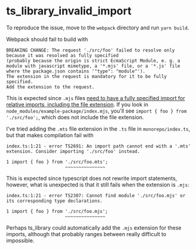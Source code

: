 # ts_library_invalid_import

To reproduce the issue, move to the `webpack` directory and run `yarn build`.

Webpack should fail to build with
```
BREAKING CHANGE: The request './src/foo' failed to resolve only because it was resolved as fully specified
(probably because the origin is strict EcmaScript Module, e. g. a module with javascript mimetype, a '*.mjs' file, or a '*.js' file where the package.json contains '"type": "module"').
The extension in the request is mandatory for it to be fully specified.
Add the extension to the request.
```

This is expected since `.mjs` files [need to have a fully specified import for relative imports, including the file extension](https://nodejs.org/api/esm.html#mandatory-file-extensions). If you look in `node_modules/example-package/index.mjs`, you'll see `import { foo } from './src/foo';`, which does not include the file extension.

I've tried adding the `.mts` file extension in the `.ts` file in `monorepo/index.ts`, but that makes compilation fail with
```
index.ts:1:21 - error TS2691: An import path cannot end with a '.mts' extension. Consider importing './src/foo' instead.

1 import { foo } from './src/foo.mts';
                      ~~~~~~~~~~~~~~~
```

This is expected since typescript does not rewrite import statements, however, what is unexpected is that it still fails when the extension is `.mjs`:
```
index.ts:1:21 - error TS2307: Cannot find module './src/foo.mjs' or its corresponding type declarations.

1 import { foo } from './src/foo.mjs';
                      ~~~~~~~~~~~~~~~
```


Perhaps ts_library could automatically add the `.mjs` extension for these imports, although that probably ranges between really difficult to impossible.
